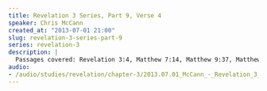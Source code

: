 ```yaml
--- 
title: Revelation 3 Series, Part 9, Verse 4
speaker: Chris McCann
created_at: "2013-07-01 21:00"
slug: revelation-3-series-part-9
series: revelation-3
description: |
  Passages covered: Revelation 3:4, Matthew 7:14, Matthew 9:37, Matthew 20:16, Revelation 13:8.
audio: 
- /audio/studies/revelation/chapter-3/2013.07.01_McCann_-_Revelation_3_Series_Part_9.yaml
---
```


